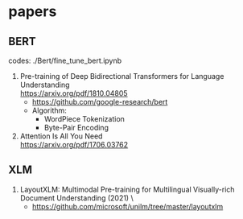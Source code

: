 # papers

## BERT
codes: ./Bert/fine_tune_bert.ipynb

1. Pre-training of Deep Bidirectional Transformers for Language Understanding \
https://arxiv.org/pdf/1810.04805
    - https://github.com/google-research/bert
    - Algorithm: 
        - WordPiece Tokenization
        - Byte-Pair Encoding      
2. Attention Is All You Need\
https://arxiv.org/pdf/1706.03762

## XLM
1. LayoutXLM: Multimodal Pre-training for Multilingual Visually-rich Document Understanding (2021) \
    - https://github.com/microsoft/unilm/tree/master/layoutxlm 
